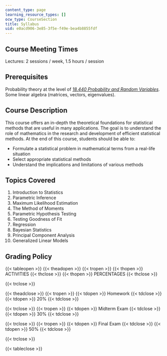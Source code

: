 ```yaml
---
content_type: page
learning_resource_types: []
ocw_type: CourseSection
title: Syllabus
uid: e0acd906-3e85-3f5e-f49e-bea4b8855fdf
---
```


Course Meeting Times
--------------------

Lectures: 2 sessions / week, 1.5 hours / session

Prerequisites
-------------

Probability theory at the level of _[18.440 Probability and Random Variables](/courses/18-440-probability-and-random-variables-spring-2014/)_. Some linear algebra (matrices, vectors, eigenvalues).

Course Description
------------------

This course offers an in-depth the theoretical foundations for statistical methods that are useful in many applications. The goal is to understand the role of mathematics in the research and development of efficient statistical methods. At the end of this course, students should be able to:

*   Formulate a statistical problem in mathematical terms from a real-life situation
*   Select appropriate statistical methods
*   Understand the implications and limitations of various methods

Topics Covered
--------------

1.  Introduction to Statistics
2.  Parametric Inference
3.  Maximum Likelihood Estimation
4.  The Method of Moments
5.  Parametric Hypothesis Testing
6.  Testing Goodness of Fit
7.  Regression
8.  Bayesian Statistics
9.  Principal Component Analysis
10.  Generalized Linear Models

Grading Policy
--------------

{{< tableopen >}}
{{< theadopen >}}
{{< tropen >}}
{{< thopen >}}
ACTIVITIES
{{< thclose >}}
{{< thopen >}}
PERCENTAGES
{{< thclose >}}

{{< trclose >}}

{{< theadclose >}}
{{< tropen >}}
{{< tdopen >}}
Homework
{{< tdclose >}}
{{< tdopen >}}
20%
{{< tdclose >}}

{{< trclose >}}
{{< tropen >}}
{{< tdopen >}}
Midterm Exam
{{< tdclose >}}
{{< tdopen >}}
30%
{{< tdclose >}}

{{< trclose >}}
{{< tropen >}}
{{< tdopen >}}
Final Exam
{{< tdclose >}}
{{< tdopen >}}
50%
{{< tdclose >}}

{{< trclose >}}

{{< tableclose >}}